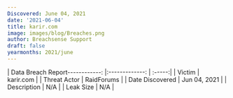 ```yaml
---
Discovered: June 04, 2021
date: '2021-06-04'
title: karir.com
image: images/blog/Breaches.png
author: Breachsense Support
draft: false
yearmonths: 2021/june
---
```


| Data Breach Report------------:   |:-------------:    | :-----:|
| Victim    | karir.com      | 
| Threat Actor    | RaidForums      | 
| Date Discovered    | Jun 04, 2021      | 
| Description    | N/A      | 
| Leak Size    | N/A      | 

